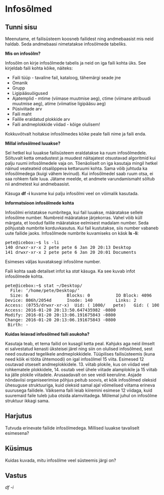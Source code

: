 ﻿# Infosõlmed

## Tunni sisu

Meenutame, et failisüsteem koosneb failidest ning andmebaasist mis neid haldab. Seda andmebaasi nimetatakse infosõlmede tabeliks.

<b>Mis on infosõlm?</b>

Infosõlm on kirje infosõlmede tabelis ja neid on iga faili kohta üks. See kirjeldab faili kohta kõike, näiteks:

<ul>
<li>Faili tüüp - tavaline fail, kataloog, tähemärgi seade jne </li>
<li>Omanik</li>
<li>Grupp</li>
<li>Ligipääsuõigused</li>
<li>Ajatemplid - mtime (viimase muutmise aeg), ctime (viimane atribuudi muutmise aeg), atime (viimatise ligipääsu aeg)</li>
<li>Püsiviitade arv</li>
<li>Faili maht</li>
<li>Failile eraldatud plokkide arv</li>
<li>Faili andmeplokkide viidad - kõige olulisem!</li>
</ul>

Kokkuvõtvalt hoitakse infosõlmedes kõike peale faili nime ja faili enda.

<b>Millal infosõlmed luuakse?</b>

Sel hetkel kui luuakse failisüsteem eraldatakse ka ruum infosõlmedele. Sõltuvalt ketta omadustest ja muudest näitajatest otsustavad algoritmid kui palju ruumi infosõlmedele vaja on. Tõenäoliselt on iga kasutaja mingil hetkel näinud veateateid otsalõppeva kettaruumi kohta. Sama võib juhtuda ka infosõlmedega (kuigi vähem levinud). Kui infosõlmedel saab ruum otsa, ei saa rohkem faile luua. Jätame meelde, et andmete varundamismaht sõltub nii andmetest kui andmebaasist.

Käsuga <b>df -i</b> kuvame kui palju infosõlmi veel on võimalik kasutada.

<b>Informatsioon infosõlmede kohta</b>

Infosõlmi eristatakse numbritega, kui fail luuakse, määratakse sellele infosõlme number. Numbreid määratakse järjekorras. Vahel võib küll märgata, et loodud failile määratakse eelmisest madalam number. Seda põhjustab numbrite korduvkasutus. Kui fail kustutakse, siis number vabaneb uute failide jaoks. Infosõlmede numbrite kuvamiseks on käsk <b>ls -li</b>:

<pre>
pete@icebox:~$ ls -li
140 drwxr-xr-x 2 pete pete 6 Jan 20 20:13 Desktop
141 drwxr-xr-x 2 pete pete 6 Jan 20 20:01 Documents
</pre>

Esimeses väljas kuvataksegi infosõlme number.

Faili kohta saab detailset infot ka *stat* käsuga. Ka see kuvab infot infosõlmede kohta.

<pre>
pete@icebox:~$ stat ~/Desktop/
  File: ‘/home/pete/Desktop/’
  Size: 6               Blocks: 0          IO Block: 4096   directory
Device: 806h/2054d      Inode: 140         Links: 2
Access: (0755/drwxr-xr-x)  Uid: ( 1000/   pete)   Gid: ( 1000/   pete)
Access: 2016-01-20 20:13:50.647435982 -0800
Modify: 2016-01-20 20:13:06.191675843 -0800
Change: 2016-01-20 20:13:06.191675843 -0800
 Birth: -
</pre>

<b>Kuidas leiavad infosõlmed faili asukoha?</b>

Kasutaja teab, et tema failid on kusagil ketta peal. Kahjuks aga neid ilmselt ei salvestatud kenasti üksteisei järel ning siin on olulised infosõlmed, sest need osutavad tegelikele andmeplokkidele. Tüüpilises failisüsteemis (kuna need kõik ei tööta ühtemoodi) on igal infosõlmel 15 viita. Esimesed 12 osutavad otseselt andmeplokkidele. 13. viitab plokile, kus on viidad veel rohkematele plokkidele, 14. osutab veel ühele viitade alamplokile ja 15 viitab ka jälle plokile viitadele. Arusaadavalt on see veidi keeruline. Asjade nõndaviisi organiseerimise põhjus peitub soovis, et kõik infosõlmed oleksid ühesuguse struktuuriga, kuid oleksid samal ajal võimelised viitama erineva suurusega failidele. Väiksema faili leiab kiiremini esimese 12 viidaga, kuid suuremaid faile tuleb juba otsida alamviitadega. Mõlemal juhul on infosõlme struktuur ikkagi sama.

## Harjutus

Tutvuda erinevate failide infosõlmedega. Millised luuakse tavaliselt esimesena?

## Küsimus

Kuidas kuvada, mitu infosõlme veel süsteemis järgi on?

## Vastus

*df -i*
